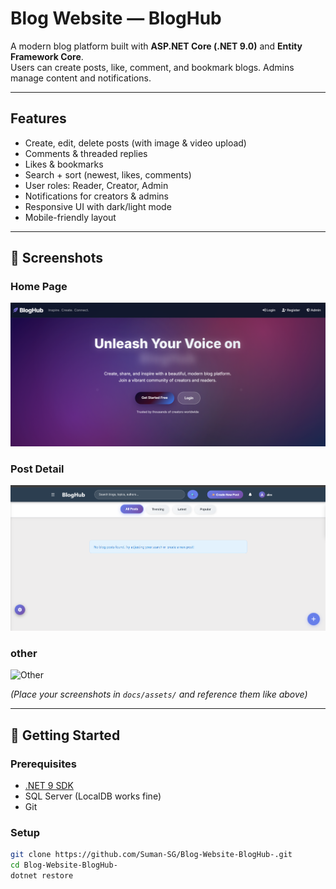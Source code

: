 # Blog Website — BlogHub

A modern blog platform built with **ASP.NET Core (.NET 9.0)** and **Entity Framework Core**.  
Users can create posts, like, comment, and bookmark blogs. Admins manage content and notifications.  

---

## Features
-  Create, edit, delete posts (with image & video upload)  
-  Comments & threaded replies  
-  Likes & bookmarks  
-  Search + sort (newest, likes, comments)  
-  User roles: Reader, Creator, Admin  
-  Notifications for creators & admins  
-  Responsive UI with dark/light mode  
-  Mobile-friendly layout  

---

## 📸 Screenshots

### Home Page
![Home Page](docs/assets/home.png)

### Post Detail
![Post Detail](docs/assets/post.png)

### other
![Other](docs/assets/other.png)

*(Place your screenshots in `docs/assets/` and reference them like above)*  

---

## 🚀 Getting Started

### Prerequisites
- [.NET 9 SDK](https://dotnet.microsoft.com/download)
- SQL Server (LocalDB works fine)
- Git

### Setup
```bash
git clone https://github.com/Suman-SG/Blog-Website-BlogHub-.git
cd Blog-Website-BlogHub-
dotnet restore
